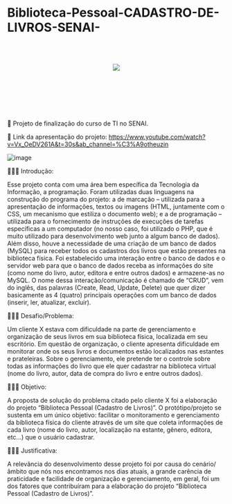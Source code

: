 # Biblioteca-Pessoal-CADASTRO-DE-LIVROS-SENAI-
<br>
<br>
<p align="center">
<img src="http://img.shields.io/static/v1?label=STATUS&message=CONCLUÍDO&color=GREEN&style=for-the-badge"/>
</p>
<br>
<br>
<br>
<br>
<br>





📌 Projeto de finalização do curso de TI no SENAI.

📌 Link da apresentação do projeto: https://www.youtube.com/watch?v=Vx_OeDV261A&t=30s&ab_channel=%C3%A9otheuzin


![image](https://user-images.githubusercontent.com/105472884/177934086-c09069e3-8e2c-43d4-acc9-d8e102cafc44.png)

👨🏿‍💻 Introdução:

Esse projeto conta com uma área bem específica da Tecnologia da Informação, a programação. Foram utilizadas duas linguagens na construção do programa do projeto: a de marcação – utilizada para a apresentação de informações, textos ou imagens (HTML, juntamente com o CSS, um mecanismo que estiliza o documento web); e a de programação – utilizada para o fornecimento de instruções de execuções de tarefas específicas a um computador (no nosso caso, foi utilizado o PHP, que é muito utilizado para desenvolvimento web junto a algum banco de dados). Além disso, houve a necessidade de uma criação de um banco de dados (MySQL) para receber todos os cadastros dos livros que estão presentes na biblioteca física. Foi estabelecido uma interação entre o banco de dados e o servidor web para que o banco de dados receba as informações do site (como nome do livro, autor, editora e entre outros dados) e armazene-as no MySQL. O nome dessa interação/comunicação é chamado de “CRUD”, vem do inglês, das palavras (Create, Read, Update, Delete) que quer dizer basicamente as 4 (quatro) principais operações com um banco de dados (inserir, ler, atualizar, excluir).

👨🏿‍💻 Desafio/Problema:

Um cliente X estava com dificuldade na parte de gerenciamento e organização de seus livros em sua biblioteca física, localizada em seu escritório. Em questão de organização, o cliente apresenta dificuldade em monitorar onde os seus livros e documentos estão localizados nas estantes e prateleiras. Sobre o gerenciamento, ele pretende ter o controle sobre todas as informações do livro que ele quer cadastrar na biblioteca virtual (nome do livro, autor, data de compra do livro e entre outros dados).

👨🏿‍💻 Objetivo:

A proposta de solução do problema citado pelo cliente X foi a elaboração do projeto “Biblioteca Pessoal (Cadastro de Livros)”. O protótipo/projeto se sustenta em um único objetivo: facilitar o monitoramento e gerenciamento da biblioteca física do cliente através de um site que coleta informações de cada livro (nome do livro, autor, localização na estante, gênero, editora, etc...) que o usuário cadastrar.

👨🏿‍💻 Justificativa:

A relevância do desenvolvimento desse projeto foi por causa do cenário/âmbito que nós nos encontramos nos dias atuais, a grande carência de praticidade e facilidade de organização e gerenciamento, em geral, foi um dos fatores que contribuíram para a elaboração do projeto “Biblioteca Pessoal (Cadastro de Livros)”.

